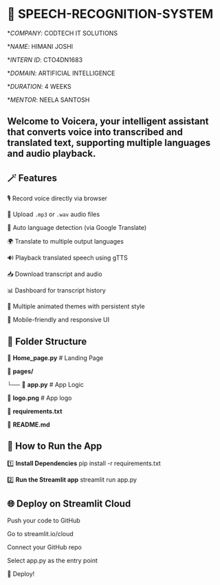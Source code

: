 # 🎤 SPEECH-RECOGNITION-SYSTEM

**COMPANY*: CODTECH IT SOLUTIONS

**NAME*: HIMANI JOSHI

**INTERN ID*: CTO4DN1683

**DOMAIN*: ARTIFICIAL INTELLIGENCE

**DURATION*: 4 WEEKS

**MENTOR*: NEELA SANTOSH


## Welcome to **Voicera**, your intelligent assistant that converts voice into transcribed and translated text, supporting multiple languages and audio playback. 

## 🪄 Features

 🎙️ Record voice directly via browser
 
 📁 Upload `.mp3` or `.wav` audio files
 
 🧠 Auto language detection (via Google Translate)
 
 🌍 Translate to multiple output languages
 
 🔊 Playback translated speech using gTTS
 
 📥 Download transcript and audio
 
 📊 Dashboard for transcript history
 
 🎨 Multiple animated themes with persistent style
 
 📱 Mobile-friendly and responsive UI


## 📂 Folder Structure


📜 **Home_page.py**             # Landing Page

📰 **pages/**
   
   └── 📝 **app.py**            # App Logic

🔖 **logo.png**                 # App logo

🎼 **requirements.txt**

📓 **README.md**


## 📱 How to Run the App

1️⃣ **Install Dependencies**
pip install -r requirements.txt

2️⃣ **Run the Streamlit app**
streamlit run app.py


## 🌐 Deploy on Streamlit Cloud

Push your code to GitHub

Go to streamlit.io/cloud

Connect your GitHub repo

Select app.py as the entry point

🚀 Deploy!
